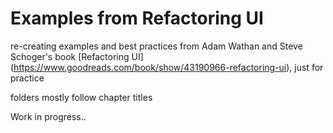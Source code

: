 # Examples from Refactoring UI
 re-creating examples and best practices from Adam Wathan and Steve Schoger's book [Refactoring UI] (https://www.goodreads.com/book/show/43190966-refactoring-ui), just for practice


 folders mostly follow chapter titles


 Work in progress..
